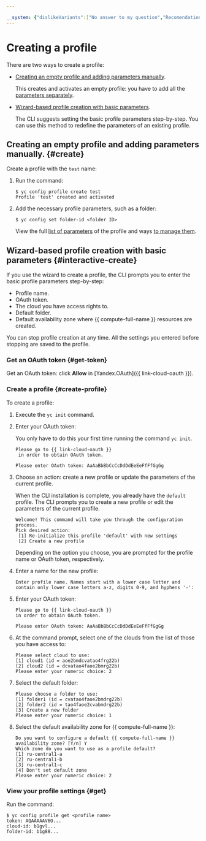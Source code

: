 ```yaml
---

__system: {"dislikeVariants":["No answer to my question","Recomendations didn't help","The content doesn't match title","Other"]}
---
```

# Creating a profile

There are two ways to create a profile:

- [Creating an empty profile and adding parameters manually](#create).

    This creates and activates an empty profile: you have to add all the [parameters separately](manage-properties.md).

- [Wizard-based profile creation with basic parameters](#interactive-create).

    The CLI suggests setting the basic profile parameters step-by-step. You can use this method to redefine the parameters of an existing profile.

## Creating an empty profile and adding parameters manually. {#create}

Create a profile with the `test` name:

1. Run the command:

    ```
    $ yc config profile create test
    Profile 'test' created and activated
    ```

1. Add the necessary profile parameters, such as a folder:

    ```
    $ yc config set folder-id <folder ID>
    ```

    View the full [list of parameters](../../concepts/core-properties.md) of the profile and ways [to manage them](manage-properties.md).

## Wizard-based profile creation with basic parameters {#interactive-create}

If you use the wizard to create a profile, the CLI prompts you to enter the basic profile parameters step-by-step:

- Profile name.
- OAuth token.
- The cloud you have access rights to.
- Default folder.
- Default availability zone where {{ compute-full-name }} resources are created.

You can stop profile creation at any time. All the settings you entered before stopping are saved to the profile.

### Get an OAuth token {#get-token}

Get an OAuth token: click **Allow** in [Yandex.OAuth]({{ link-cloud-oauth }}).

### Create a profile {#create-profile}

To create a profile:

1. Execute the `yc init` command.

1. Enter your OAuth token:

    You only have to do this your first time running the command `yc init`.

    ```
    Please go to {{ link-cloud-oauth }}
     in order to obtain OAuth token.
    
    Please enter OAuth token: AaAaBbBbCcCcDdDdEeEeFfFfGgGg
    ```

1. Choose an action: create a new profile or update the parameters of the current profile.

    When the CLI installation is complete, you already have the `default` profile. The CLI prompts you to create a new profile or edit the parameters of the current profile.

    ```
    Welcome! This command will take you through the configuration process.
    Pick desired action:
     [1] Re-initialize this profile 'default' with new settings
     [2] Create a new profile
    ```

    Depending on the option you choose, you are prompted for the profile name or OAuth token, respectively.

1. Enter a name for the new profile:

    ```
    Enter profile name. Names start with a lower case letter and contain only lower case letters a-z, digits 0-9, and hyphens '-':
    ```

1. Enter your OAuth token:

    ```
    Please go to {{ link-cloud-oauth }}
    in order to obtain OAuth token.
    
    Please enter OAuth token: AaAaBbBbCcCcDdDdEeEeFfFfGgGg
    ```

1. At the command prompt, select one of the clouds from the list of those you have access to:

    ```
    Please select cloud to use:
    [1] cloud1 (id = aoe2bmdcvatao4frg22b)
    [2] cloud2 (id = dcvatao4faoe2bmrg22b)
    Please enter your numeric choice: 2
    ```

1. Select the default folder:

    ```
    Please choose a folder to use:
    [1] folder1 (id = cvatao4faoe2bmdrg22b)
    [2] folder2 (id = tao4faoe2cvabmdrg22b)
    [3] Create a new folder
    Please enter your numeric choice: 1
    ```

1. Select the default availability zone for {{ compute-full-name }}:

    ```
    Do you want to configure a default {{ compute-full-name }} availability zone? [Y/n] Y
    Which zone do you want to use as a profile default?
    [1] ru-central1-a
    [2] ru-central1-b
    [3] ru-central1-c
    [4] Don't set default zone
    Please enter your numeric choice: 2
    ```

### View your profile settings {#get}

Run the command:

```
$ yc config profile get <profile name>
token: AQAAAAAV6O...
cloud-id: b1gvl...
folder-id: b1g88...
```

